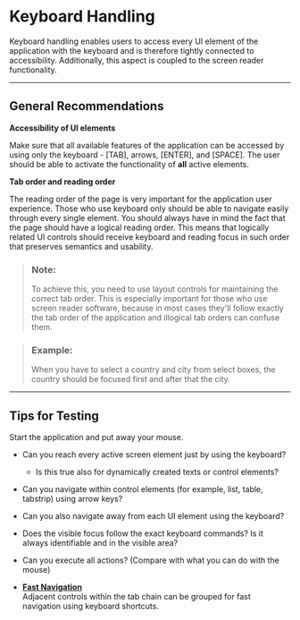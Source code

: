 <!-- loioe3038209d0e94f4487531956a60ef457 -->

# Keyboard Handling

Keyboard handling enables users to access every UI element of the application with the keyboard and is therefore tightly connected to accessibility. Additionally, this aspect is coupled to the screen reader functionality.

***

## General Recommendations

**Accessibility of UI elements**

Make sure that all available features of the application can be accessed by using only the keyboard - [TAB\], arrows, [ENTER\], and [SPACE\]. The user should be able to activate the functionality of **all** active elements.

**Tab order and reading order**

The reading order of the page is very important for the application user experience. Those who use keyboard only should be able to navigate easily through every single element. You should always have in mind the fact that the page should have a logical reading order. This means that logically related UI controls should receive keyboard and reading focus in such order that preserves semantics and usability.

> ### Note:  
> To achieve this, you need to use layout controls for maintaining the correct tab order. This is especially important for those who use screen reader software, because in most cases they'll follow exactly the tab order of the application and illogical tab orders can confuse them.

> ### Example:  
> When you have to select a country and city from select boxes, the country should be focused first and after that the city.

***

## Tips for Testing

Start the application and put away your mouse.

-   Can you reach every active screen element just by using the keyboard?

    -   Is this true also for dynamically created texts or control elements?


-   Can you navigate within control elements \(for example, list, table, tabstrip\) using arrow keys?

-   Can you also navigate away from each UI element using the keyboard?

-   Does the visible focus follow the exact keyboard commands? Is it always identifiable and in the visible area?

-   Can you execute all actions? \(Compare with what you can do with the mouse\)


-   **[Fast Navigation](fast-navigation-d23e2cf.md "Adjacent controls within the tab chain can be grouped for fast navigation using keyboard shortcuts.")**  
Adjacent controls within the tab chain can be grouped for fast navigation using keyboard shortcuts.

